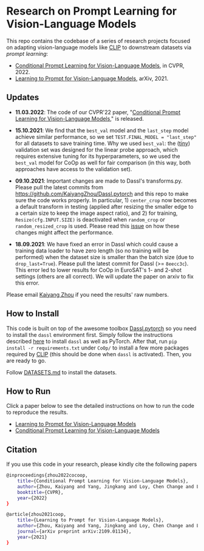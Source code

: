 # Research on Prompt Learning for Vision-Language Models

This repo contains the codebase of a series of research projects focused on adapting vision-language models like [CLIP](https://arxiv.org/abs/2103.00020) to downstream datasets via *prompt learning*:

* [Conditional Prompt Learning for Vision-Language Models](https://arxiv.org/abs/2203.05557), in CVPR, 2022.
* [Learning to Prompt for Vision-Language Models](https://arxiv.org/abs/2109.01134), arXiv, 2021.

## Updates

- **11.03.2022**: The code of our CVPR'22 paper, "[Conditional Prompt Learning for Vision-Language Models](https://arxiv.org/abs/2203.05557)," is released.

- **15.10.2021**: We find that the `best_val` model and the `last_step` model achieve similar performance, so we set `TEST.FINAL_MODEL = "last_step"` for all datasets to save training time. Why we used `best_val`: the ([tiny](https://github.com/KaiyangZhou/CoOp/blob/main/datasets/oxford_pets.py#L32)) validation set was designed for the linear probe approach, which requires extensive tuning for its hyperparameters, so we used the `best_val` model for CoOp as well for fair comparison (in this way, both approaches have access to the validation set).

- **09.10.2021**: Important changes are made to Dassl's transforms.py. Please pull the latest commits from https://github.com/KaiyangZhou/Dassl.pytorch and this repo to make sure the code works properly. In particular, 1) `center_crop` now becomes a default transform in testing (applied after resizing the smaller edge to a certain size to keep the image aspect ratio), and 2) for training, `Resize(cfg.INPUT.SIZE)` is deactivated when `random_crop` or `random_resized_crop` is used. Please read this [issue](https://github.com/KaiyangZhou/CoOp/issues/8) on how these changes might affect the performance.

- **18.09.2021**: We have fixed an error in Dassl which could cause a training data loader to have zero length (so no training will be performed) when the dataset size is smaller than the batch size (due to `drop_last=True`). Please pull the latest commit for Dassl (>= `8eecc3c`). This error led to lower results for CoOp in EuroSAT's 1- and 2-shot settings (others are all correct). We will update the paper on arxiv to fix this error.

Please email [Kaiyang Zhou](https://kaiyangzhou.github.io/) if you need the results' raw numbers.

## How to Install
This code is built on top of the awesome toolbox [Dassl.pytorch](https://github.com/KaiyangZhou/Dassl.pytorch) so you need to install the `dassl` environment first. Simply follow the instructions described [here](https://github.com/KaiyangZhou/Dassl.pytorch#installation) to install `dassl` as well as PyTorch. After that, run `pip install -r requirements.txt` under `CoOp/` to install a few more packages required by [CLIP](https://github.com/openai/CLIP) (this should be done when `dassl` is activated). Then, you are ready to go.

Follow [DATASETS.md](DATASETS.md) to install the datasets.

## How to Run

Click a paper below to see the detailed instructions on how to run the code to reproduce the results.

* [Learning to Prompt for Vision-Language Models](COOP.md)
* [Conditional Prompt Learning for Vision-Language Models](COCOOP.md)

## Citation
If you use this code in your research, please kindly cite the following papers

```bash
@inproceedings{zhou2022cocoop,
    title={Conditional Prompt Learning for Vision-Language Models},
    author={Zhou, Kaiyang and Yang, Jingkang and Loy, Chen Change and Liu, Ziwei},
    booktitle={CVPR},
    year={2022}
}

@article{zhou2021coop,
    title={Learning to Prompt for Vision-Language Models},
    author={Zhou, Kaiyang and Yang, Jingkang and Loy, Chen Change and Liu, Ziwei},
    journal={arXiv preprint arXiv:2109.01134},
    year={2021}
}
```

